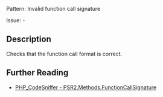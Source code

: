 Pattern: Invalid function call signature

Issue: -

## Description

Checks that the function call format is correct.

## Further Reading

* [PHP_CodeSniffer - PSR2.Methods.FunctionCallSignature](https://github.com/squizlabs/PHP_CodeSniffer/blob/master/src/Standards/PSR2/Sniffs/Methods/FunctionCallSignatureSniff.php)